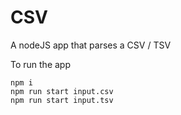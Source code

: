 # CSV
A nodeJS app that parses a CSV / TSV

To run the app
```
npm i
npm run start input.csv
npm run start input.tsv
```
